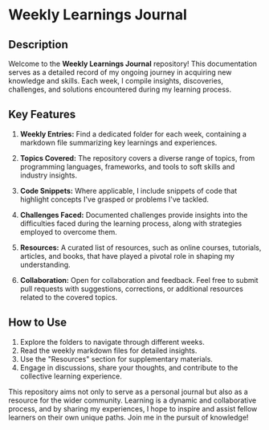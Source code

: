 # Weekly Learnings Journal

## Description
Welcome to the **Weekly Learnings Journal** repository! This documentation serves as a detailed record of my ongoing journey in acquiring new knowledge and skills. Each week, I compile insights, discoveries, challenges, and solutions encountered during my learning process.

## Key Features
1. **Weekly Entries:** Find a dedicated folder for each week, containing a markdown file summarizing key learnings and experiences.

2. **Topics Covered:** The repository covers a diverse range of topics, from programming languages, frameworks, and tools to soft skills and industry insights.

3. **Code Snippets:** Where applicable, I include snippets of code that highlight concepts I've grasped or problems I've tackled.

4. **Challenges Faced:** Documented challenges provide insights into the difficulties faced during the learning process, along with strategies employed to overcome them.

5. **Resources:** A curated list of resources, such as online courses, tutorials, articles, and books, that have played a pivotal role in shaping my understanding.

6. **Collaboration:** Open for collaboration and feedback. Feel free to submit pull requests with suggestions, corrections, or additional resources related to the covered topics.

## How to Use
1. Explore the folders to navigate through different weeks.
2. Read the weekly markdown files for detailed insights.
3. Use the "Resources" section for supplementary materials.
4. Engage in discussions, share your thoughts, and contribute to the collective learning experience.

This repository aims not only to serve as a personal journal but also as a resource for the wider community. Learning is a dynamic and collaborative process, and by sharing my experiences, I hope to inspire and assist fellow learners on their own unique paths. Join me in the pursuit of knowledge!
